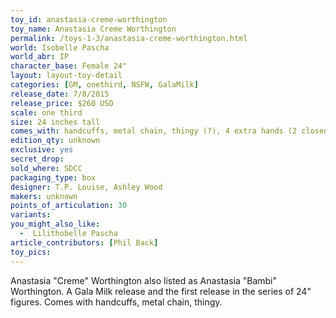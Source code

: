 ```yaml
---
toy_id: anastasia-creme-worthington
toy_name: Anastasia Creme Worthington
permalink: /toys-1-3/anastasia-creme-worthington.html
world: Isobelle Pascha
world_abr: IP
character_base: Female 24"
layout: layout-toy-detail
categories: [GM, onethird, NSFW, GalaMilk]
release_date: 7/8/2015
release_price: $260 USD
scale: one third
size: 24 inches tall
comes_with: handcuffs, metal chain, thingy (?), 4 extra hands (2 closed grip, 2 open)
edition_qty: unknown
exclusive: yes
secret_drop:
sold_where: SDCC
packaging_type: box
designer: T.P. Louise, Ashley Wood
makers: unknown
points_of_articulation: 30
variants:
you_might_also_like:  
  -  Lilithobelle Pascha
article_contributors: [Phil Back]
toy_pics:
---
```

Anastasia "Creme" Worthington also listed as Anastasia "Bambi" Worthington. A Gala Milk release and the first release in the series of 24" figures. Comes with handcuffs, metal chain, thingy.